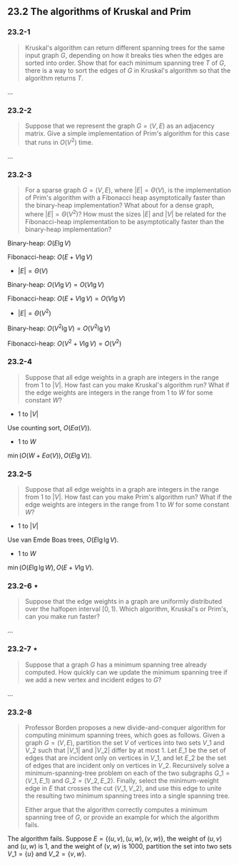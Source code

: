 ## 23.2 The algorithms of Kruskal and Prim

### 23.2-1

> Kruskal's algorithm can return different spanning trees for the same input graph $G$, depending on how it breaks ties when the edges are sorted into order. Show that for each minimum spanning tree $T$ of $G$, there is a way to sort the edges of $G$ in Kruskal's algorithm so that the algorithm returns $T$.

$\dots$

### 23.2-2

> Suppose that we represent the graph $G = (V, E)$ as an adjacency matrix. Give a simple implementation of Prim's algorithm for this case that runs in $O(V^2)$ time.

$\dots$

### 23.2-3

> For a sparse graph $G = (V, E)$, where $|E| = \Theta(V)$, is the implementation of Prim's algorithm with a Fibonacci heap asymptotically faster than the binary-heap implementation? What about for a dense graph, where $|E| = \Theta(V^2)$? How must the sizes $|E|$ and $|V|$ be related for the Fibonacci-heap implementation to be asymptotically faster than the binary-heap implementation?

Binary-heap: $O(E \lg V)$ 

Fibonacci-heap: $O(E + V\lg V)$

* $|E| = \Theta(V)$

Binary-heap: $O(V \lg V) = O(V \lg V)$ 

Fibonacci-heap: $O(E + V\lg V) = O(V \lg V)$

* $|E| = \Theta(V^2)$

Binary-heap: $O(V^2 \lg V) = O(V^2 \lg V)$ 

Fibonacci-heap: $O(V^2 + V\lg V) = O(V^2)$

### 23.2-4

> Suppose that all edge weights in a graph are integers in the range from $1$ to $|V|$. How fast can you make Kruskal's algorithm run? What if the edge weights are integers in the range from $1$ to $W$ for some constant $W$?

* $1$ to $|V|$

Use counting sort, $O(E \alpha(V))$.

* $1$ to $W$

$\min(O(W + E\alpha(V)),O(E\lg V))$.

### 23.2-5

> Suppose that all edge weights in a graph are integers in the range from $1$ to $|V|$. How fast can you make Prim's algorithm run? What if the edge weights are integers in the range from $1$ to $W$ for some constant $W$?

* $1$ to $|V|$

Use van Emde Boas trees, $O(E \lg \lg V)$.

* $1$ to $W$

$\min(O(E\lg \lg W), O(E + V \lg V)$.

### 23.2-6 $\star$

> Suppose that the edge weights in a graph are uniformly distributed over the halfopen interval $[0, 1)$. Which algorithm, Kruskal's or Prim's, can you make run faster?

$\dots$

### 23.2-7 $\star$

> Suppose that a graph $G$ has a minimum spanning tree already computed. How quickly can we update the minimum spanning tree if we add a new vertex and incident edges to $G$?

$\dots$

### 23.2-8

> Professor Borden proposes a new divide-and-conquer algorithm for computing minimum spanning trees, which goes as follows. Given a graph $G = (V, E)$, partition the set $V$ of vertices into two sets $V\_1$ and $V\_2$ such that $|V\_1|$ and $|V\_2|$ differ by at most $1$. Let $E\_1$ be the set of edges that are incident only on vertices in $V\_1$, and let $E\_2$ be the set of edges that are incident only on vertices in $V\_2$. Recursively solve a minimum-spanning-tree problem on each of the two subgraphs $G\_1 = (V\_1, E\_1)$ and $G\_2 = (V\_2, E\_2)$. Finally, select the minimum-weight edge in $E$ that crosses the cut $(V\_1, V\_2)$, and use this edge to unite the resulting two minimum spanning trees into a single spanning tree.
> 
> Either argue that the algorithm correctly computes a minimum spanning tree of $G$, or provide an example for which the algorithm fails.

The algorithm fails. Suppose $E = \{ (u, v), (u, w), (v, w) \}$, the weight of $(u, v)$ and $(u, w)$ is 1, and the weight of $(v, w)$ is 1000, partition the set into two sets $V\_1 = \{u\}$ and $V\_2 = \{ v, w \}$.

